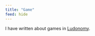```yaml
---
title: "Game"
feed: hide
---
```


I have written about games in [Ludonomy](https://ashwinreddy.github.io/writeups/ludonomy.html). 

